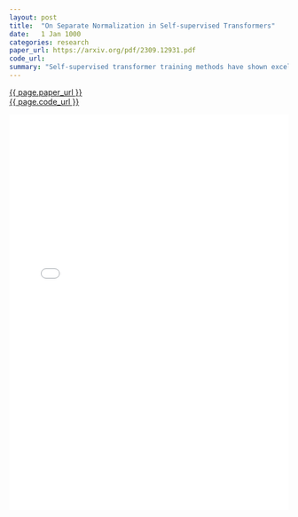 ```yaml
---
layout: post
title:  "On Separate Normalization in Self-supervised Transformers"
date:   1 Jan 1000
categories: research
paper_url: https://arxiv.org/pdf/2309.12931.pdf
code_url: 
summary: "Self-supervised transformer training methods have shown excellent results in various fields. Unlike previous models like masked autoencoders (MAE) which use a single normalization layer for the class token [CLS] and other tokens, we introduce a novel normalization technique that normalizes the [CLS] token and normal tokens separately. This approach aims to better capture their unique characteristics, improving performance in downstream tasks. Our findings indicate that using separate normalization for [CLS] embeddings results in more effective global context encoding and a more uniform distribution in anisotropic space, leading to a 2.7% average performance boost in image, natural language, and graph learning tasks."
---
```


<style>
.responsive-pdf-container {
    overflow: hidden;
    padding-top: 141.42%; /* 16:9 Aspect Ratio, adjust as needed */
    position: relative;
}

.responsive-pdf-container iframe {
    border: none;
    height: 100%;
    left: 0;
    position: absolute;
    top: 0;
    width: 100%;
}
</style>

<a href="{{ page.paper_url }}">{{ page.paper_url }}</a><br>
<a href="{{ page.code_url }}">{{ page.code_url }}</a>

<div class="responsive-pdf-container">
    <iframe src="{{ page.paper_url }}" style="border: none;"></iframe>
</div>